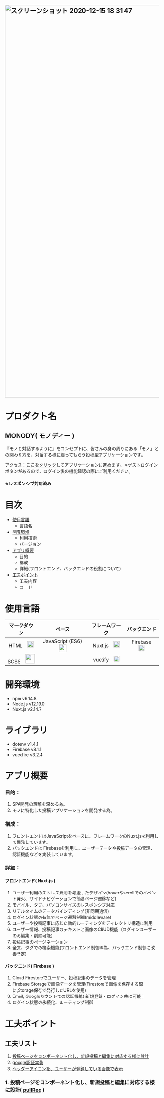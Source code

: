 ## <img width="1280" alt="スクリーンショット 2020-12-15 18 31 47" src="https://user-images.githubusercontent.com/66821960/102196959-e424c980-3f03-11eb-8a59-4c64e330e241.png">

# プロダクト名
##  MONODY( モノディー )
『モノと対話するように』をコンセプトに、皆さんの身の周りにある「モノ」との関わり方を、対話する様に綴ってもらう投稿型アプリケーションです。

アクセス：[ここをクリック](https://mono-que-data.firebaseapp.com/auth/login)してアプリケーションに進めます。
※ゲストログインボタンがあるので、ログイン後の機能確認の際にご利用ください。

#### ※レスポンシブ対応済み


# 目次
 - [使用言語](#使用言語)
   - 言語名
 - [開発環境](#開発環境)
   - 利用技術
   - バージョン
 - [アプリ概要](#アプリ概要)
   - 目的
   - 構成
   - 詳細(フロントエンド、バックエンドの役割について)
 - [工夫ポイント](#工夫ポイント)
   - 工夫内容
   - コード


# 使用言語
|  マークダウン |  ベース  | フレームワーク | バックエンド |
| :-----------: | :------: | :------------: | :----------: |
|  HTML　<img width= '20px'  src="https://cdn.svgporn.com/logos/html-5.svg">  |  JavaScript (ES6)　<img width= '25px'  src="https://cdn.svgporn.com/logos/javascript.svg">  | Nuxt.js　<img width= '20px'  src="https://cdn.svgporn.com/logos/nuxt-icon.svg">  |  Firebase　<img width= '20px'  src="https://cdn.svgporn.com/logos/firebase.svg">  |
|  SCSS　<img width= '30px'  src="https://cdn.svgporn.com/logos/sass.svg">  |    | vuetify　<img width= '18px'  src="https://cdn.svgporn.com/logos/vuetifyjs.svg"> |



# 開発環境
 - npm v6.14.8
 - Node.js v12.19.0
 - Nuxt.js v2.14.7

# ライブラリ
 - dotenv v1.4.1
 - Firebase v8.1.1
 - vuexfire v3.2.4

# アプリ概要

### 目的：
1. SPA開発の理解を深める為。
1. モノに特化した投稿アプリケーションを開発する為。

### 構成：
1. フロントエンドはJavaScriptをベースに、フレームワークのNuxt.jsを利用して開発しています。
1. バックエンドは Firebaseを利用し、ユーザーデータや投稿データの管理、認証機能などを実装しています。

### 詳細：
#### フロントエンド( Nuxt.js )
1. ユーザー利用のストレス解消を考慮したデザイン(hoverやscrollでのイベント発火、サイドナビゲーションで簡易ページ遷移など)
1. モバイル、タブ、パソコンサイズのレスポンシブ対応
1. リアルタイムのデータバインディング(非同期通信)
1. ログイン状態の有無でページ遷移制御(middleware)
1. ユーザーや投稿記事に応じた動的ルーティングをディレクトリ構造に利用
1. ユーザー情報、投稿記事のテキストと画像のCRUD機能（ログインユーザーのみ編集・削除可能）
1. 投稿記事のページネーション
1. 全文、タグでの検索機能(フロントエンド制御の為、バックエンド制御に改善予定)
#### バックエンド( Firebase )
1. Cloud Firestoreでユーザー、投稿記事のデータを管理
1. Firebase Storageで画像データを管理(Firestoreで画像を保存する際に,Storage保存で発行したURLを使用)
1. Email, Googleカウントでの認証機能( 新規登録・ログイン共に可能  )
1. ログイン状態の永続化、ルーティング制御


# 工夫ポイント
## 工夫リスト
1. [投稿ページをコンポーネント化し、新規投稿と編集に対応する様に設計](#1-投稿ページをコンポーネント化し新規投稿と編集に対応する様に設計-pullreq-)
1. [google認証実装](#2-google認証実装-storeauthjs-)
1. [ヘッダーアイコンを、ユーザーが登録している画像で表示](#3-ヘッダーアイコンをユーザー登録画像で表示-pullreq-)

### 1. 投稿ページをコンポーネント化し、新規投稿と編集に対応する様に設計( [pullReq](https://github.com/ioio08/mono_que_vuetify/pull/30/files#diff-ae46465c9f268c047c82f7d908ced92f01677a97d48a6415374944929cf9665b) )

#### <script> dataのプロパティ `newPost(投稿データの設定値)` を三項演算子で実装し、propsデータの有無でデフォルト値を指定
```
props: {
  # Column, Questionからデータ受け取り
  postData: {
    type: Object,
    required: false
  },
  <!- 省略 ->

# 新規投稿 / 編集によってnewPostの設定を調整する三項演算子
# 新規投稿：this.postData = null なので、初期値の設定
# 編集：this.postData がpropsで渡され、newPostとして設定

newPost: this.postData
? { ...this.postData}
: {
  text: {
    author:'',
    title:'',
    content:'',
  },
  image:{
    src:null,
    name:'',
  },
  tags: []
},
```

### 2. google認証実装( /store/auth.js )

#### ログイン状態の永続化( [pullReq](https://github.com/ioio08/mono_que_vuetify/pull/41/files#diff-e5325c6d5dcefa6b26e2deb7b2a561d472d0f9247f76925abc303bc8d98b7a55) )
#### ログインのエラーハンドリング( [pullReq](https://github.com/ioio08/mono_que_vuetify/pull/82/files#diff-e5325c6d5dcefa6b26e2deb7b2a561d472d0f9247f76925abc303bc8d98b7a55))
```
# Google認証でのログイン処理＋ユーザー情報取得 => ユーザー登録
  async signInWithGoogle({ commit, dispatch }) {
    # setPersistence(firebase.auth.Auth.Persistence.LOCAL) でログイン状態を永続化
    # Cookieを利用しない
    await auth.setPersistence(firebase.auth.Auth.Persistence.LOCAL)
    try {
      # google認証のメソッド => データを取得してdocに格納
      const doc = await auth.signInWithPopup(new firebase.auth.GoogleAuthProvider())

      # <!- 省略  ->

    } catch (error) {
      # エラー分によってメッセージをswitchさせる関数
      let errorMessage = dispatch('errorHandling', await (error, 'popup'))
      commit('setErrorMessage', errorMessage)
    }
  },

  # エラーコードによって描画するメッセージをswitchする関数
  errorHandling(error, method) {
    switch (error.code) {
      case 'auth/cancelled-popup-request':
      case 'auth/popup-closed-by-user':
        return null;
      case 'auth/email-already-in-use':
        if (method.indexOf('signup') !== -1) {
          return 'このメールアドレスは使用されています';
        } else {
          return 'メールアドレスまたはパスワードが違います';
        }
      case 'auth/invalid-email':
        return 'メールアドレスの形式が正しくありません';
      case 'auth/user-disabled':
        return 'サービスの利用が停止されています';
      case 'auth/user-not-found':
        return 'メールアドレスまたはパスワードが違います';
      case 'auth/user-mismatch':
        if (method === 'signin/popup') {
          return '認証されているユーザーと異なるアカウントが選択されました';
        } else {
          return 'メールアドレスまたはパスワードが違います';
        }
      case 'auth/weak-password':
        return 'パスワードは6文字以上にしてください';
      case 'auth/wrong-password':
        return 'メールアドレスまたはパスワードが違います';
      case 'auth/popup-blocked':
        return '認証ポップアップがブロックされました。ポップアップブロックをご利用の場合は設定を解除してください';
      case 'auth/operation-not-supported-in-this-environment':
      case 'auth/auth-domain-config-required':
      case 'auth/operation-not-allowed':
      case 'auth/unauthorized-domain':
        return '現在この認証方法はご利用頂けません';
      case 'auth/requires-recent-login':
        return '認証の有効期限が切れています';
      default:
        if (method.indexOf('signin') !== -1) {
          return '認証に失敗しました。しばらく時間をおいて再度お試しください';
        } else {
          return 'エラーが発生しました。しばらく時間をおいてお試しください';
        }
    }
  }
```

### 3. ヘッダーアイコンを、ユーザー登録画像で表示( [pullReq](https://github.com/ioio08/mono_que_vuetify/pull/69/files#diff-abda917bdb0f4670d443fba843cbfb2e5def3a9d1c3fdf792fa6823271bd0bb6) )

#### ログインしたタイミングでアイコンを表示（未ログインは場合は非表示）

```
//// Header.vue ////

# v-showでloggedIn（ログインの有無をtrue,falseで格納）がtrueの場合表示
# imageのsrc属性をバインディングさせて、動的に変更
<v-avatar
  v-bind="attrs"
  v-on="on"
  v-show="loggedIn"
  size="40"
>
  <v-img :src="userImage" />
</v-avatar>
```

#### ログインしたユーザーの登録データから、登録している画像データを取得し、storeに格納。その後Headerでは、storeからgetters経由で画像データーを取得し、リアルタイムでレンダリングする。

```
//// /plugins/firebase.auth.js ////

# ログインの有無を識別するメソッド( auth.onAuthStateChanged() )
auth.onAuthStateChanged(user => {
  # ログイン済のユーザー
  if (user) {
    # ログインした場合に登録画像をリアルタイムで描画する為の処理
    # usersコレクションへの参照のインタスタンス作成
    const userRef = db.collection('users').doc(user.uid)

    # ログイン中のユーザー情報を確認して画像を取得
    userRef.get().then(doc => {
      store.commit('auth/setUserImage', doc.data().image.src)
    })

    store.commit('auth/setUid', user.uid)

    # loggedIn をtureに変更する
    store.commit('auth/setAuthStatus', true)

    # <!- 省略 ->
```

```
////  Header.vue  ////

# computedでgettersデータを取得し、レンダリングする。
computed: {
  ...mapGetters({
    userImage: 'auth/getUserImage',
    loggedIn: 'auth/getAuthStatus'
  }),
},

```